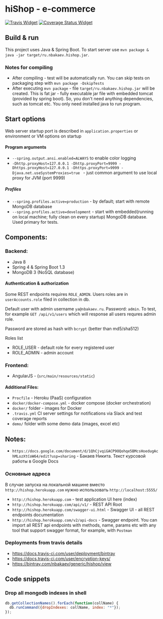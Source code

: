 # hiShop - e-commerce

[![Travis Widget]][Travis] [![Coverage Status Widget]][Coverage Status]

[Travis]: https://travis-ci.org/NBakaev/hishop
[Travis Widget]: https://travis-ci.org/NBakaev/hishop.svg?branch=master
[Coverage Status]: https://codecov.io/github/NBakaev/hishop?branch=master
[Coverage Status Widget]: https://img.shields.io/codecov/c/github/NBakaev/hishop/master.svg

## Build & run  
This project uses Java & Spring Boot.
To start server use `mvn package & java -jar target/ru.nbakaev.hishop.jar`.

### Notes for compiling
 - After compiling - test will be automatically run. You can skip tests on packaging step with `mvn package -DskipTests`
 - After executing `mvn package` - file `target/ru.nbakaev.hishop.jar` will be created. This is fat jar - fully executable jar file with embedded tomcat (provided by spring boot). So, you don't need anything dependencies, such as tomcat etc. You only need installed java to run program. 

## Start options
Web server startup port is described in `application.properties` or environment or VM options on startup

#### Program arguments

 - `--spring.output.ansi.enabled=ALWAYS` to enable color logging
 - `-Dhttp.proxyHost=127.0.0.1
 -Dhttp.proxyPort=9999
 -Dhttps.proxyHost=127.0.0.1
 -Dhttps.proxyPort=9999
 -Djava.net.useSystemProxies=true
` - just common argument to use local proxy for JVM (port 9999)

##### Profiles
 - `--spring.profiles.active=production` - by default; start with remote MongoDB database
 - `--spring.profiles.active=development` - start with embedded(running on local machine; fully clean on every startup) MongoDB database. Used primary for tests.

## Components:

### Backend:
 - Java 8
 - Spring 4 & Spring Boot 1.3
 - MongoDB 3 (NoSQL database)

#### Authentication & authorization
 Some REST endpoints requires `ROLE_ADMIN`. Users roles are in `userAccounts.role` filed in collection in db.
  
Default user with admin username `ya@nbakaev.ru`. Password: `admin`. To test, for example `GET /api/v1/users` which will response all users requres admin role. 

Password are stored as hash with `bcrypt` (better than md5/sha512)

Roles list
 - ROLE_USER - default role for every registered user
 - ROLE_ADMIN - admin account

### Frontend:
 - AngularJS - (`src/main/resources/static`)

#### Additional Files:
 - `Procfile` - Heroku (PaaS) configuration 
 - `docker/docker-compose.yml` - docker compose (docker orchestration)
 - `docker/` folder - images for Docker
 - `.travis.yml` CI server settings for notifications via Slack and test coverage reports
 - `demo/` folder with some demo data (images, excel etc)

## Notes:

 - `https://docs.google.com/document/d/1QhCjvqiGACP9OQohqe5BMcsHoedugAchMLozXtCoW64/edit?usp=sharing` - Бакаев Никита. Текст курсовой работы в Google Docs

### Основные адреса
В случае запуска на локальной машине вместо `http://hishop.herokuapp.com` нужно использовать `http://localhost:5555/`

 - `http://hishop.herokuapp.com` - test application UI here (index)
 - `http://hishop.herokuapp.com/api/v1/` - REST API Root
 - `http://hishop.herokuapp.com/swagger-ui.html` - Swagger UI - all REST endpoints documentation
 - `http://hishop.herokuapp.com/v2/api-docs` - Swagger endpoint. You can import all REST api endpoints with methods, name, params etc 
with any tool that support swagger format, for example, with `Postman`

### Deployments from travis details
 -  https://docs.travis-ci.com/user/deployment/bintray
 -  https://docs.travis-ci.com/user/encryption-keys/
 -  https://bintray.com/nbakaev/generic/hishop/view
 
## Code snippets

### Drop all mongodb indexes in shell
```js
db.getCollectionNames().forEach(function(collName) {
  db.runCommand({dropIndexes: collName, index: "*"});
});
```